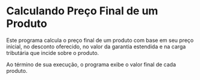 # Calculando Preço Final de um Produto

Este programa calcula o preço final de um produto com base em seu preço inicial, no desconto oferecido, no valor da garantia estendida e na carga tributária que incide sobre o produto.

Ao término de sua execução, o programa exibe o valor final de cada produto.
